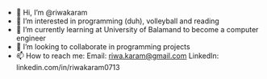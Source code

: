 - 👋 Hi, I’m @riwakaram
- 👀 I’m interested in programming (duh), volleyball and reading
- 🌱 I’m currently learning at University of Balamand to become a computer engineer
- 💞️ I’m looking to collaborate in programming projects
- 📫 How to reach me:
      Email: riwa.karam@gmail.com
      LinkedIn: linkedin.com/in/riwakaram0713
